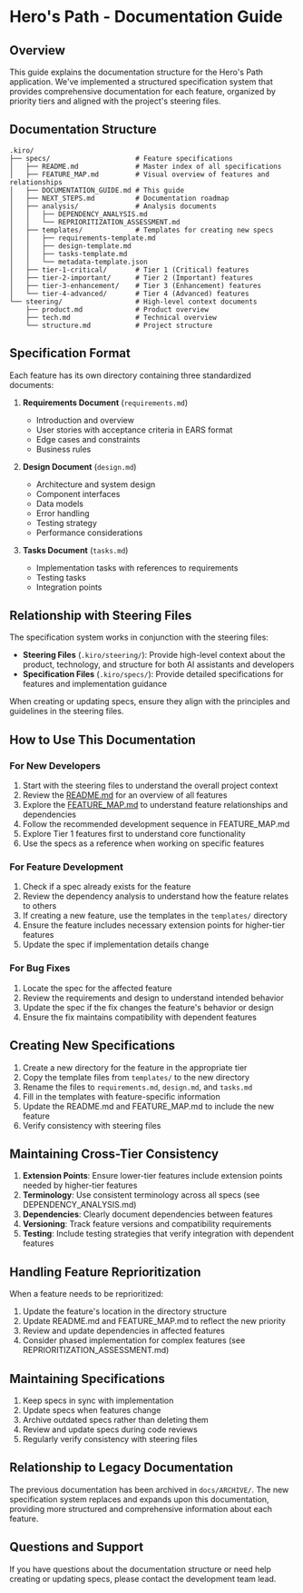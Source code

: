 # Hero's Path - Documentation Guide

## Overview

This guide explains the documentation structure for the Hero's Path application. We've implemented a structured specification system that provides comprehensive documentation for each feature, organized by priority tiers and aligned with the project's steering files.

## Documentation Structure

```
.kiro/
├── specs/                     # Feature specifications
│   ├── README.md              # Master index of all specifications
│   ├── FEATURE_MAP.md         # Visual overview of features and relationships
│   ├── DOCUMENTATION_GUIDE.md # This guide
│   ├── NEXT_STEPS.md          # Documentation roadmap
│   ├── analysis/              # Analysis documents
│   │   ├── DEPENDENCY_ANALYSIS.md
│   │   └── REPRIORITIZATION_ASSESSMENT.md
│   ├── templates/             # Templates for creating new specs
│   │   ├── requirements-template.md
│   │   ├── design-template.md
│   │   ├── tasks-template.md
│   │   └── metadata-template.json
│   ├── tier-1-critical/       # Tier 1 (Critical) features
│   ├── tier-2-important/      # Tier 2 (Important) features
│   ├── tier-3-enhancement/    # Tier 3 (Enhancement) features
│   └── tier-4-advanced/       # Tier 4 (Advanced) features
└── steering/                  # High-level context documents
    ├── product.md             # Product overview
    ├── tech.md                # Technical overview
    └── structure.md           # Project structure
```

## Specification Format

Each feature has its own directory containing three standardized documents:

1. **Requirements Document** (`requirements.md`)
   - Introduction and overview
   - User stories with acceptance criteria in EARS format
   - Edge cases and constraints
   - Business rules

2. **Design Document** (`design.md`)
   - Architecture and system design
   - Component interfaces
   - Data models
   - Error handling
   - Testing strategy
   - Performance considerations

3. **Tasks Document** (`tasks.md`)
   - Implementation tasks with references to requirements
   - Testing tasks
   - Integration points

## Relationship with Steering Files

The specification system works in conjunction with the steering files:

- **Steering Files** (`.kiro/steering/`): Provide high-level context about the product, technology, and structure for both AI assistants and developers
- **Specification Files** (`.kiro/specs/`): Provide detailed specifications for features and implementation guidance

When creating or updating specs, ensure they align with the principles and guidelines in the steering files.

## How to Use This Documentation

### For New Developers

1. Start with the steering files to understand the overall project context
2. Review the [README.md](./) for an overview of all features
3. Explore the [FEATURE_MAP.md](./FEATURE_MAP.md) to understand feature relationships and dependencies
4. Follow the recommended development sequence in FEATURE_MAP.md
5. Explore Tier 1 features first to understand core functionality
6. Use the specs as a reference when working on specific features

### For Feature Development

1. Check if a spec already exists for the feature
2. Review the dependency analysis to understand how the feature relates to others
3. If creating a new feature, use the templates in the `templates/` directory
4. Ensure the feature includes necessary extension points for higher-tier features
5. Update the spec if implementation details change

### For Bug Fixes

1. Locate the spec for the affected feature
2. Review the requirements and design to understand intended behavior
3. Update the spec if the fix changes the feature's behavior or design
4. Ensure the fix maintains compatibility with dependent features

## Creating New Specifications

1. Create a new directory for the feature in the appropriate tier
2. Copy the template files from `templates/` to the new directory
3. Rename the files to `requirements.md`, `design.md`, and `tasks.md`
4. Fill in the templates with feature-specific information
5. Update the README.md and FEATURE_MAP.md to include the new feature
6. Verify consistency with steering files

## Maintaining Cross-Tier Consistency

1. **Extension Points**: Ensure lower-tier features include extension points needed by higher-tier features
2. **Terminology**: Use consistent terminology across all specs (see DEPENDENCY_ANALYSIS.md)
3. **Dependencies**: Clearly document dependencies between features
4. **Versioning**: Track feature versions and compatibility requirements
5. **Testing**: Include testing strategies that verify integration with dependent features

## Handling Feature Reprioritization

When a feature needs to be reprioritized:

1. Update the feature's location in the directory structure
2. Update README.md and FEATURE_MAP.md to reflect the new priority
3. Review and update dependencies in affected features
4. Consider phased implementation for complex features (see REPRIORITIZATION_ASSESSMENT.md)

## Maintaining Specifications

1. Keep specs in sync with implementation
2. Update specs when features change
3. Archive outdated specs rather than deleting them
4. Review and update specs during code reviews
5. Regularly verify consistency with steering files

## Relationship to Legacy Documentation

The previous documentation has been archived in `docs/ARCHIVE/`. The new specification system replaces and expands upon this documentation, providing more structured and comprehensive information about each feature.

## Questions and Support

If you have questions about the documentation structure or need help creating or updating specs, please contact the development team lead.
